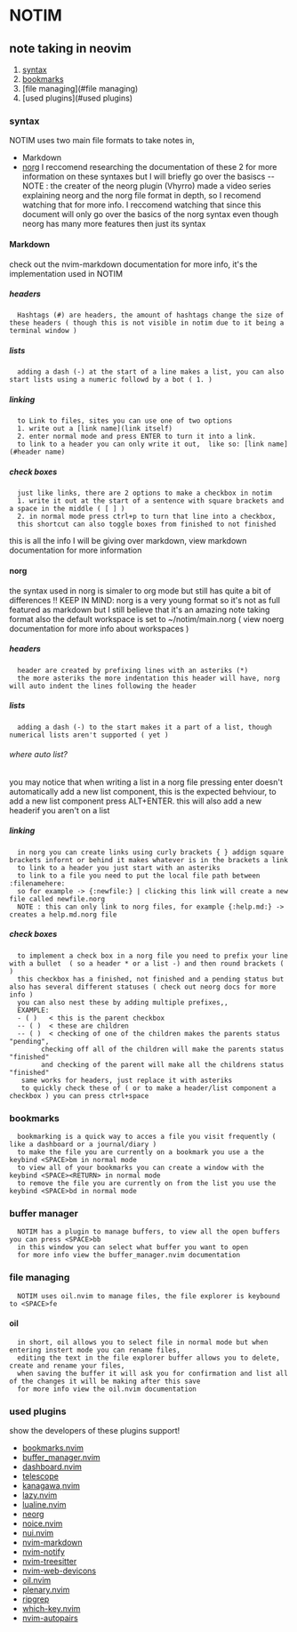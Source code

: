 # NOTIM
## note taking in neovim
1. [syntax](#syntax)
2. [bookmarks](#bookmarks)
3. [file managing](#file managing)
4. [used plugins](#used plugins)
### syntax
   NOTIM uses two main file formats to take notes in, 
   - Markdown
   - [norg](https://github.com/nvim-neorg/neorg)
   I reccomend researching the documentation of these 2 for more information on these syntaxes but I will briefly go over the basiscs
   --NOTE : the creater of the neorg plugin (Vhyrro) made a video series explaining neorg and the norg file format in depth, so I recomend watching that for more info.
	    I reccomend watching that since this document will only go over the basics of the norg syntax even though neorg has many more features then just its syntax
#### Markdown
   check out the nvim-markdown documentation for more info, it's the implementation used in NOTIM
##### headers
      Hashtags (#) are headers, the amount of hashtags change the size of these headers ( though this is not visible in notim due to it being a terminal window )
##### lists
      adding a dash (-) at the start of a line makes a list, you can also start lists using a numeric followd by a bot ( 1. )
##### linking
      to Link to files, sites you can use one of two options
      1. write out a [link name](link itself)
      2. enter normal mode and press ENTER to turn it into a link.
      to link to a header you can only write it out,  like so: [link name](#header name)
##### check boxes
      just like links, there are 2 options to make a checkbox in notim
      1. write it out at the start of a sentence with square brackets and a space in the middle ( [ ] ) 
      2. in normal mode press ctrl+p to turn that line into a checkbox,
      this shortcut can also toggle boxes from finished to not finished
   this is all the info I will be giving over markdown, view markdown documentation for more information
#### norg
   the syntax used in norg is simaler to org mode but still has quite a bit of differences
   !! KEEP IN MIND: norg is a very young format so it's not as full featured as markdown but I still believe that it's an amazing note taking format
   also the default workspace is set to ~/notim/main.norg ( view noerg documentation for more info about workspaces )
##### headers
      header are created by prefixing lines with an asteriks (*)
      the more asteriks the more indentation this header will have, norg will auto indent the lines following the header
##### lists
      adding a dash (-) to the start makes it a part of a list, though numerical lists aren't supported ( yet )
###### where auto list?
   you may notice that when writing a list in a norg file pressing enter doesn't automatically add a new list component, this is the expected behviour, to add a new list component press ALT+ENTER.
   this will also add a new headerif you aren't on a list
##### linking
      in norg you can create links using curly brackets { } addign square brackets infornt or behind it makes whatever is in the brackets a link
      to link to a header you just start with an asteriks
      to link to a file you need to put the local file path between :filenamehere:
      so for example -> {:newfile:} | clicking this link will create a new file called newfile.norg 
      NOTE : this can only link to norg files, for example {:help.md:} -> creates a help.md.norg file
##### check boxes
      to implement a check box in a norg file you need to prefix your line with a bullet  ( so a header * or a list -) and then round brackets ( )
      this checkbox has a finished, not finished and a pending status but also has several different statuses ( check out neorg docs for more info )
      you can also nest these by adding multiple prefixes,,
      EXAMPLE:
      - ( )   < this is the parent checkbox
      -- ( )  < these are children
      -- ( )  < checking of one of the children makes the parents status "pending", 
	        checking off all of the children will make the parents status "finished" 
	        and checking of the parent will make all the childrens status "finished"
       same works for headers, just replace it with asteriks
       to quickly check these of ( or to make a header/list component a checkbox ) you can press ctrl+space
### bookmarks
      bookmarking is a quick way to acces a file you visit frequently ( like a dashboard or a journal/diary ) 
      to make the file you are currently on a bookmark you use a the keybind <SPACE>bm in normal mode
      to view all of your bookmarks you can create a window with the keybind <SPACE><RETURN> in normal mode
      to remove the file you are currently on from the list you use the keybind <SPACE>bd in normal mode 
### buffer manager
      NOTIM has a plugin to manage buffers, to view all the open buffers you can press <SPACE>bb 
      in this window you can select what buffer you want to open 
      for more info view the buffer_manager.nvim documentation
### file managing
      NOTIM uses oil.nvim to manage files, the file explorer is keybound to <SPACE>fe 
#### oil 
      in short, oil allows you to select file in normal mode but when entering instert mode you can rename files, 
      editing the text in the file explorer buffer allows you to delete, create and rename your files,
      when saving the buffer it will ask you for confirmation and list all of the changes it will be making after this save
      for more info view the oil.nvim documentation
### used plugins
   show the developers of these plugins support!
   - [bookmarks.nvim](https://github.com/crusj/bookmarks.nvim)
   - [buffer_manager.nvim](https://github.com/j-morano/buffer_manager.nvim)
   - [dashboard.nvim](https://github.com/nvimdev/dashboard-nvim)
   - [telescope](https://github.com/nvim-telescope/telescope.nvim)
   - [kanagawa,nvim](https://github.com/rebelot/kanagawa.nvim)
   - [lazy.nvim](https://github.com/folke/lazy.nvim)
   - [lualine.nvim](https://github.com/nvim-lualine/lualine.nvim)
   - [neorg](https://github.com/nvim-neorg/neorg)
   - [noice.nvim](https://github.com/folke/noice.nvim)
   - [nui.nvim](https://github.com/MunifTanjim/nui.nvim)
   - [nvim-markdown](https://github.com/ixru/nvim-markdown)
   - [nvim-notify](https://github.com/rcarriga/nvim-notify)
   - [nvim-treesitter](https://github.com/nvim-treesitter/nvim-treesitter)
   - [nvim-web-devicons](https://github.com/nvim-tree/nvim-web-devicons)
   - [oil.nvim](https://github.com/stevearc/oil.nvim)
   - [plenary.nvim](https://github.com/nvim-lua/plenary.nvim)
   - [ripgrep](https://github.com/rinx/nvim-ripgrep)
   - [which-key.nvim](https://github.com/folke/which-key.nvim)
   - [nvim-autopairs](https://github.com/windwp/nvim-autopairs)

